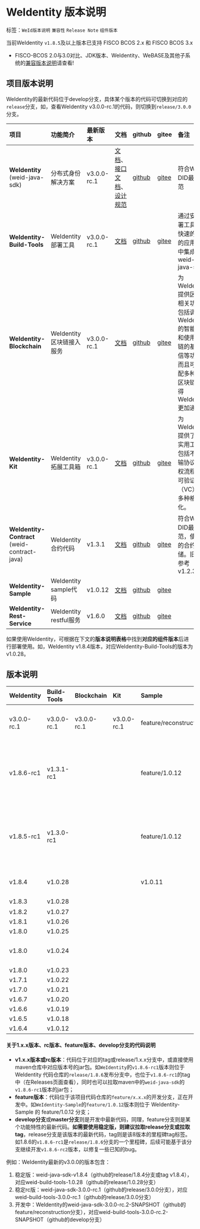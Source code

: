 # WeIdentity 版本说明

标签：``WeId版本说明`` ``兼容性`` ``Release Note`` ``组件版本``


当前WeIdentity `v1.8.5`及以上版本已支持 FISCO BCOS 2.x 和 FISCO BCOS 3.x
- FISCO-BCOS 2.0与3.0对比、JDK版本、WeIdentity、WeBASE及其他子系统的[兼容版本说明](https://fisco-bcos-documentation.readthedocs.io/zh_CN/latest/docs/compatibility.html)请查看!

## 项目版本说明

WeIdentity的最新代码位于develop分支，具体某个版本的代码可切换到对应的`release`分支，如，查看WeIdentity v3.0.0-rc.1的代码，则切换到`release/3.0.0`分支。

| 项目   |  功能简介      | 最新版本          |   文档    | github  | gitee | 备注 |
| :----    | :----          | :----           | :----    |  :----    |  :---- |:---- |
| **WeIdentity** (weid-java-sdk) |  分布式身份解决方案 |     v3.0.0-rc.1    | [文档](https://weidentity.readthedocs.io/zh_CN/latest/)、[接口文档](https://weidentity.readthedocs.io/projects/javasdk/zh_CN/latest/docs/weidentity-java-sdk-doc.html)、 [设计规范](https://weidentity.readthedocs.io/zh_CN/latest/docs/weidentity-spec.html)  | [github](https://github.com/WeBankBlockchain/WeIdentity)  | [gitee](https://gitee.com/WeBank/WeIdentity)  | 符合W3C DID最新规范  |
| **WeIdentity-Build-Tools** |  WeIdentity部署工具 |     v3.0.0-rc.1    | [文档](https://weidentity.readthedocs.io/zh_CN/latest/docs/weidentity-installation-by-web.html)  | [github](https://github.com/WeBankBlockchain/WeIdentity-Build-Tools)  | [gitee](https://gitee.com/WeBank/WeIdentity-Build-Tools)  | 通过安装部署工具可以快速的在您的应用项目中集成weid-java-sdk  |
| **WeIdentity-Blockchain** |  WeIdentity 区块链接入服务 |     v3.0.0-rc.1    | [文档](https://weidentity.readthedocs.io/zh_CN/latest/docs/weidentity-bloackchain.html)  | [github](https://github.com/WeBankBlockchain/WeIdentity-Blockchain)  | [gitee](https://gitee.com/WeBank/WeIdentity-Blockchain)  |  为WeIdentity提供区块链相关功能，包括调用WeIdentity的智能合约和使用区块链的基础通信等功能，而且可以适配多种不同区块链，使得WeIdentity更加通用 |
| **WeIdentity-Kit** |  WeIdentity 拓展工具箱 |     v3.0.0-rc.1    | [文档](https://weidentity.readthedocs.io/zh_CN/latest/docs/weidentity-kit.html)  | [github](https://github.com/WeBankBlockchain/WeIdentity-Kit)  | [gitee](https://gitee.com/WeBank/WeIdentity-Kit)  |  为WeIdentity提供了多种实用工具，包括不同传输协议、鉴权流程和对可验证凭证（VC）的多种格式转化。 |
| **WeIdentity-Contract** (weid-contract-java) |  WeIdentity 合约代码 |     v1.3.1    | [文档](https://weidentity.readthedocs.io/zh_CN/latest/docs/weidentity-contract-design.html)  | [github](https://github.com/WeBankBlockchain/WeIdentity-Contract)  | [gitee](https://gitee.com/WeBank/WeIdentity-Contract)  | 符合W3C DID最新规范，使用新的合约存储。旧版本参考v1.2.30  |
| **WeIdentity-Sample** |  WeIdentity sample代码 |     v1.0.12    | [文档](https://weidentity.readthedocs.io/zh_CN/latest/docs/weidentity-sample-tryit.html)  | [github](https://github.com/WeBankBlockchain/WeIdentity-Sample)  | [gitee](https://gitee.com/WeBank/WeIdentity-Sample)  |   |
| **WeIdentity-Rest-Service** |  WeIdentity restful服务 |     v1.6.0    | [文档](https://weidentity.readthedocs.io/zh_CN/latest/docs/weidentity-rest-design.html)  | [github](https://github.com/WeBankBlockchain/WeIdentity-Rest-Service)  | [gitee](https://gitee.com/WeBank/WeIdentity-Rest-Service)  |   |


如果使用WeIdentity，可根据在下文的**版本说明表格**中找到**对应的组件版本**后进行部署使用。如，WeIdentity v1.8.4版本，对应WeIdentity-Build-Tools的版本为v1.0.28。


版本说明
--------

| WeIdentity |  Build-Tools  | Blockchain  | Kit  |Sample  | Rest-Service | WeId-Contract | 备注 |
| :----    | :----     | :---- | :----| :----| :----|  :----|  :----|
|  v3.0.0-rc.1 |  v3.0.0-rc.1 | v3.0.0-rc.1 | v3.0.0-rc.1 |   feature/reconstruction     | v1.6.0    | v1.3.1  | 重构WeIdentity，[WeIdentity v3.0.0文档](https://weidentity.readthedocs.io/zh_CN/release-3.0.0/) |
|  v1.8.6-rc1 |  v1.3.1-rc1 |  |  |     feature/1.0.12     | v1.5.9    | v1.3.1  | 跟进W3C DID最新规范，重构WeId合约存储方式，[WeIdentity v1.8.6文档](https://weidentity.readthedocs.io/zh_CN/release-1.8.6/) |
|  v1.8.5-rc1  |  v1.3.0-rc1   |  |  |    feature/1.0.12    |    | v1.2.30  | web3sdk切换到java-sdk、支持国密和FISCO BCOS 3.0，[WeIdentity v1.8.5文档](https://weidentity.readthedocs.io/zh_CN/release-1.8.5/) |
|  v1.8.4  |  v1.0.28  |      |      |  v1.0.11    | v1.5.8     | v1.2.30 | **stable版**，[WeIdentity v1.8.4文档](https://weidentity.readthedocs.io/zh_CN/release-1.8.4/) |
|  v1.8.3  |  v1.0.28  |      |      |      |      | v1.2.30 | 升级log4j |
|  v1.8.2  |  v1.0.27  |      |      |      |      | v1.2.30 | - |
|  v1.8.1  |  v1.0.26  |      |      |      |      | v1.2.30 | - |
|  v1.8.0  |  v1.0.25  |      |      |      |      | v1.2.29 | - |
|  v1.8.0  |  v1.0.24  |      |      |      |      | v1.2.29 | 1.0.23的重构(前端重构)版本 |
|  v1.8.0  |  v1.0.23  |      |      |      |      | v1.2.29 | - |
|  v1.7.1  |  v1.0.22  |      |      |      |      | v1.2.28 | - |
|  v1.7.0  |  v1.0.21  |      |      |      |      | v1.2.27 | - |
|  v1.6.7  |  v1.0.20  |      |      |      |      | v1.2.26 | - |
|  v1.6.6  |  v1.0.19  |      |      |      |      | v1.2.24 | - |
|  v1.6.5  |  v1.0.18  |      |      |      |      | v1.2.23 | - |
|  v1.6.4  |  v1.0.12  |      |      |      |      | v1.2.21 | - |


#### 关于1.x.x版本、rc版本、feature版本、develop分支的代码说明
- **v1.x.x版本或rc版本**：代码位于对应的tag或release/1.x.x分支中，或直接使用maven仓库中对应版本号的jar包。如`WeIdentity`的`v1.8.6-rc1`版本则位于 WeIdentity 代码仓库的`release/1.8.6`发布分支中，也位于`v1.8.6-rc1`的tag中（在Releases页面查看），同时也可以拉取maven中的`weid-java-sdk`的`v1.8.6-rc1`版本的jar包；
- **feature版本**：代码位于该项目代码仓库的`feature/x.x.x`的开发分支，正在开发中。如`WeIdentity-Sample`的`feature/1.0.12`版本则位于 WeIdentity-Sample 的 feature/1.0.12 分支；
- **develop分支**或**master分支**则是开发中最新代码，同理，feature分支则是某个功能特性的最新代码。**如需要使用稳定版，则建议拉取release分支或拉取tag**，release分支是该版本的最新代码，tag则是该8版本的里程碑tag标签。如1.8.6的`v1.8.6-rc1`是`release/1.8.6`分支的一个里程碑，后续可能基于该分支继续开发`v1.8.6-rc2`版本，以修复一些已知的bug。

例如：WeIdentity最新的v3.0.0的版本包含：
1. 稳定版：weid-java-sdk-v1.8.4（github的release/1.8.4分支或tag v1.8.4），对应weid-build-tools-1.0.28（github的release/1.0.28分支）
2. 稳定rc版：weid-java-sdk-3.0.0-rc.1（github的release/3.0.0分支），对应weid-build-tools-3.0.0-rc.1（github的release/3.0.0分支）
3. 开发中：WeIdentity的weid-java-sdk-3.0.0-rc.2-SNAPSHOT（github的feature/reconstruction分支），对应weid-build-tools-3.0.0-rc.2-SNAPSHOT（github的develop分支）





